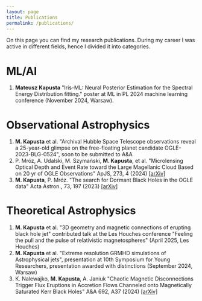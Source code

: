 ```yaml
---
layout: page
title: Publications
permalink: /publications/
---
```

On this page you can find my research publications. During my career I was active in different fields, hence I divided it into categories.


# ML/AI
1. **Mateusz Kapusta** "Iris-ML: Neural Posterior Estimation for the Spectral Energy Distribution fitting." poster at ML in PL 2024 machine learning conference (November 2024, Warsaw).

# Observational Astrophysics
1. **M. Kapusta** et al. "Archival Hubble Space Telescope observations reveal a 25-year-old glimpse on the free-floating planet candidate OGLE-2023-BLG-0524", soon to be submitted to A&A
2. P. Mróz, A. Udalski, M. Szymański, **M. Kapusta**, et al. "Microlensing Optical Depth and Event Rate toward the Large Magellanic Cloud Based on 20 yr of OGLE Observations"
      ApJS, 273, 4 (2024) [[arXiv]](https://arxiv.org/abs/2403.02398)
3.  **M. Kapusta**, P. Mróz. "The search for Dormant Black Holes in the OGLE data" Acta Astron., 73, 197 (2023) [[arXiv]](https://arxiv.org/abs/2401.11293)

# Theoretical Astrophysics 
1. **M. Kapusta** et al. "3D geometry and magnetic connections of erupting black hole jet" contributed talk at the Les Houches conference "Feeling the pull and the pulse of relativistic magnetospheres" (April 2025, Les Houches)
2. **M. Kapusta** et al. "Extreme resolution GRMHD simulations of Astrophysical jets", presentation at 10th Symposium for Young Researchers,
presentation awarded with distinctions (September 2024, Warsaw)
3. K. Nalewajko, **M. Kapusta**, A. Janiuk "Chaotic Magnetic Disconnections Trigger Flux Eruptions in Accretion Flows Channeled onto Magnetically Saturated Kerr Black Holes" A&A 692, A37 (2024) [[arXiv]](https://arxiv.org/abs/2410.08280)